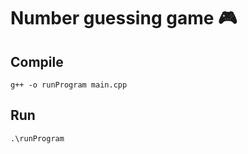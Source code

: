 # Number guessing game 🎮

## Compile
```
g++ -o runProgram main.cpp
```

## Run
```
.\runProgram
```
